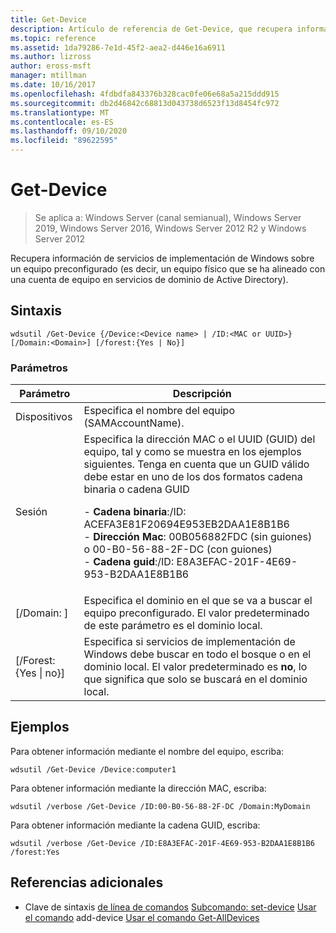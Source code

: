 ```yaml
---
title: Get-Device
description: Artículo de referencia de Get-Device, que recupera información de servicios de implementación de Windows sobre un equipo preconfigurado (es decir, un equipo físico que se ha alineado con una cuenta de equipo en servicios de dominio de Active Directory).
ms.topic: reference
ms.assetid: 1da79286-7e1d-45f2-aea2-d446e16a6911
ms.author: lizross
author: eross-msft
manager: mtillman
ms.date: 10/16/2017
ms.openlocfilehash: 4fdbdfa843376b328cac0fe06e68a5a215ddd915
ms.sourcegitcommit: db2d46842c68813d043738d6523f13d8454fc972
ms.translationtype: MT
ms.contentlocale: es-ES
ms.lasthandoff: 09/10/2020
ms.locfileid: "89622595"
---
```

# <a name="get-device"></a>Get-Device

> Se aplica a: Windows Server (canal semianual), Windows Server 2019, Windows Server 2016, Windows Server 2012 R2 y Windows Server 2012

Recupera información de servicios de implementación de Windows sobre un equipo preconfigurado (es decir, un equipo físico que se ha alineado con una cuenta de equipo en servicios de dominio de Active Directory).

## <a name="syntax"></a>Sintaxis
```
wdsutil /Get-Device {/Device:<Device name> | /ID:<MAC or UUID>} [/Domain:<Domain>] [/forest:{Yes | No}]
```
### <a name="parameters"></a>Parámetros
|Parámetro|Descripción|
|-------|--------|
|Dispositivos<Device name>|Especifica el nombre del equipo (SAMAccountName).|
|Sesión<MAC or UUID>|Especifica la dirección MAC o el UUID (GUID) del equipo, tal y como se muestra en los ejemplos siguientes. Tenga en cuenta que un GUID válido debe estar en uno de los dos formatos cadena binaria o cadena GUID<p>-   **Cadena binaria**:/ID: ACEFA3E81F20694E953EB2DAA1E8B1B6<br />-   **Dirección Mac**: 00B056882FDC (sin guiones) o 00-B0-56-88-2F-DC (con guiones)<br />-   **Cadena guid**:/ID: E8A3EFAC-201F-4E69-953-B2DAA1E8B1B6|
|[/Domain: <Domain> ]|Especifica el dominio en el que se va a buscar el equipo preconfigurado. El valor predeterminado de este parámetro es el dominio local.|
|[/Forest: {Yes &#124; no}]|Especifica si servicios de implementación de Windows debe buscar en todo el bosque o en el dominio local. El valor predeterminado es **no**, lo que significa que solo se buscará en el dominio local.|
## <a name="examples"></a>Ejemplos
Para obtener información mediante el nombre del equipo, escriba:
```
wdsutil /Get-Device /Device:computer1
```
Para obtener información mediante la dirección MAC, escriba:
```
wdsutil /verbose /Get-Device /ID:00-B0-56-88-2F-DC /Domain:MyDomain
```
Para obtener información mediante la cadena GUID, escriba:
```
wdsutil /verbose /Get-Device /ID:E8A3EFAC-201F-4E69-953-B2DAA1E8B1B6 /forest:Yes
```
## <a name="additional-references"></a>Referencias adicionales
- Clave de sintaxis [de línea de comandos](command-line-syntax-key.md) 
 [Subcomando: set-device](subcommand-set-device.md) 
 [Usar el comando](using-the-add-device-command.md) 
 add-device [Usar el comando Get-AllDevices](using-the-get-alldevices-command.md)
